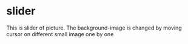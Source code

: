# slider
This is slider of picture. The background-image is changed by moving cursor on different small image one by one 
